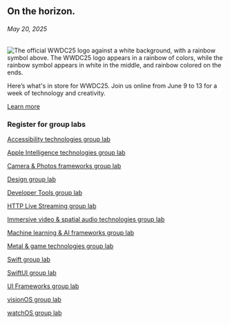<!-- ### MySkills
BootStrap & React.js  
<img src="https://img.shields.io/badge/HTML5-E34F26?style=flat-square&logo=HTML5&logoColor=white"/></a>
<img src="https://img.shields.io/badge/CSS3-1572B6?style=flat-square&logo=CSS3&logoColor=white"/></a>
<img src="https://img.shields.io/badge/JavaScript-F7DF1E?style=flat-square&logo=JavaScript&logoColor=white"/></a>
<img src="https://img.shields.io/badge/React.js-1E8CBE?style=flat-square&logo=JavaScript&logoColor=white"/></a>   -->

<!-- Android & IOS  
<img src="https://img.shields.io/badge/Java-007396?style=flat-square&logo=Java&logoColor=white"/></a>
<img src="https://img.shields.io/badge/Swift-F05138?style=flat-square&logo=Swift&logoColor=white"/></a> -->
<!-- 
Languages  
<img src="https://img.shields.io/badge/C-A8B9CC?style=flat-square&logo=C&logoColor=white"/></a>
<img src="https://img.shields.io/badge/C++-00599C?style=flat-square&logo=C%2B%2B&logoColor=white"/></a>
<img src="https://img.shields.io/badge/Python-3776AB?style=flat-square&logo=Python&logoColor=white"/></a>

algorithms  
<img src="https://img.shields.io/badge/Baekjoon-Gold4-gold?style=flat-square&labelColor=004088"/></a> -->
<!-- 
Contact  
[<img src="https://img.shields.io/badge/l06094@gmail.com-EA4335?style=flat-square&logo=Gmail&logoColor=white"/>](l06094@gmail.com)
<a href="dlwjsgml02@naver.com"><img src="https://img.shields.io/badge/dlwjsgml02@naver.com-0ABF53?style=flat-square&logo=Nintendo&logoColor=white"/></a>
<img src="https://img.shields.io/badge/jeon__hui__22-E4405F?style=flat-square&logo=Instagram&logoColor=white"/></a>  

---
![Top Langs](https://github-readme-stats.vercel.app/api/top-langs/?username=6810779s&layout=compact&theme=algolia) 

![Jeonhui's GitHub stats](https://github-readme-stats.vercel.app/api?username=Jeonhui&show_icons=true&theme=algolia)  
 -->

<!-- [![Solved.ac
프로필](http://mazassumnida.wtf/api/v2/generate_badge?boj=whas02)](https://solved.ac/whas02)  

# IOS developer News -->

<!--
 <pre>
    ___  _______   ________  ________   ___  ___  ___  ___  ___     
   |\  \|\  ___ \ |\   __  \|\   ___  \|\  \|\  \|\  \|\  \|\  \    
   \ \  \ \   __/|\ \  \|\  \ \  \\ \  \ \  \\\  \ \  \\\  \ \  \   
 __ \ \  \ \  \_|/_\ \  \\\  \ \  \\ \  \ \   __  \ \  \\\  \ \  \  
|\  \\_\  \ \  \_|\ \ \  \\\  \ \  \\ \  \ \  \ \  \ \  \\\  \ \  \ 
\ \________\ \_______\ \_______\ \__\\ \__\ \__\ \__\ \_______\ \__\
 \|________|\|_______|\|_______|\|__| \|__|\|__|\|__|\|_______|\|__|</pre>
                                                          
                                                                    
-->                                                                    

## On the horizon.  

###### May 20, 2025  
<div class="article-text"><div class="inline-article-image"><img alt="The official WWDC25 logo against a white background, with a rainbow symbol above. The WWDC25 logo appears in a rainbow of colors, while the rainbow symbol appears in white in the middle, and rainbow colored on the ends. " data-hires="false" data-img-dark="https://devimages-cdn.apple.com/wwdc-services/articles/images/1F781FD8-5045-4F79-92C2-44936FF85A8A/2048.jpeg" src="https://devimages-cdn.apple.com/wwdc-services/articles/images/1F781FD8-5045-4F79-92C2-44936FF85A8A/2048.jpeg"/></div><p>Here’s what's in store for WWDC25. Join us online from June 9 to 13 for a week of technology and creativity.</p><p><a href="https://developer.apple.com/wwdc25/"><span class="icon icon-after icon-chevronright nowrap">Learn more</span></a></p><h3>Register for group labs</h3><p><a class="icon icon-after icon-chevronright" href="https://developer.apple.com/wwdc25/labs/LLU6QP8V7K/dashboard">Accessibility technologies group lab</a></p><p><a class="icon icon-after icon-chevronright" href="https://developer.apple.com/wwdc25/labs/Q2G4J3N4HX/dashboard">Apple Intelligence technologies group lab</a></p><p><a class="icon icon-after icon-chevronright" href="https://developer.apple.com/wwdc25/labs/4TG7S5K28Q/dashboard">Camera &amp; Photos frameworks group lab</a></p><p><a class="icon icon-after icon-chevronright" href="https://developer.apple.com/wwdc25/labs/29Y39872HS/dashboard">Design group lab</a></p><p><a class="icon icon-after icon-chevronright" href="https://developer.apple.com/wwdc25/labs/XF838TAYXN/dashboard">Developer Tools group lab</a></p><p><a class="icon icon-after icon-chevronright" href="https://developer.apple.com/wwdc25/labs/5932J74X2J/dashboard">HTTP Live Streaming group lab</a></p><p><a class="icon icon-after icon-chevronright" href="https://developer.apple.com/wwdc25/labs/M9QMRR4D56/dashboard">Immersive video &amp; spatial audio technologies group lab</a></p><p><a class="icon icon-after icon-chevronright" href="https://developer.apple.com/wwdc25/labs/45NZ8GAYAW/dashboard">Machine learning &amp; AI frameworks group lab</a></p><p><a class="icon icon-after icon-chevronright" href="https://developer.apple.com/wwdc25/labs/9NS6H826VB/dashboard">Metal &amp; game technologies group lab</a></p><p><a class="icon icon-after icon-chevronright" href="https://developer.apple.com/wwdc25/labs/3V9N95WH69/dashboard">Swift group lab</a></p><p><a class="icon icon-after icon-chevronright" href="https://developer.apple.com/wwdc25/labs/625VLSP35M/dashboard">SwiftUI group lab</a></p><p><a class="icon icon-after icon-chevronright" href="https://developer.apple.com/wwdc25/labs/CJJ8XAZA45/dashboard">UI Frameworks group lab</a></p><p><a class="icon icon-after icon-chevronright" href="https://developer.apple.com/wwdc25/labs/X79C3GP3CA/dashboard">visionOS group lab</a></p><p><a class="icon icon-after icon-chevronright" href="https://developer.apple.com/wwdc25/labs/BUJ2S2UB52/dashboard">watchOS group lab</a></p></div>  
